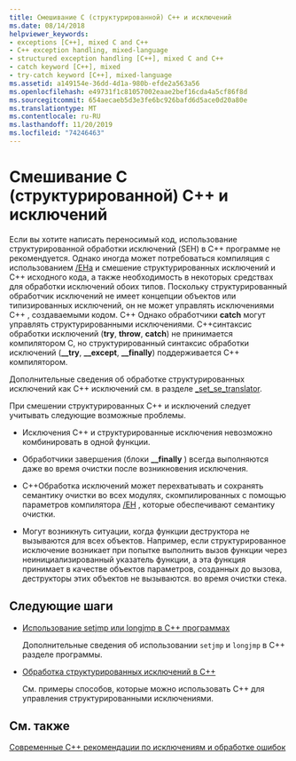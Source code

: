 ```yaml
---
title: Смешивание C (структурированной) C++ и исключений
ms.date: 08/14/2018
helpviewer_keywords:
- exceptions [C++], mixed C and C++
- C++ exception handling, mixed-language
- structured exception handling [C++], mixed C and C++
- catch keyword [C++], mixed
- try-catch keyword [C++], mixed-language
ms.assetid: a149154e-36dd-4d1a-980b-efde2a563a56
ms.openlocfilehash: e49731f1c81057002eaae2bef16cda4a5cf86f8d
ms.sourcegitcommit: 654aecaeb5d3e3fe6bc926bafd6d5ace0d20a80e
ms.translationtype: MT
ms.contentlocale: ru-RU
ms.lasthandoff: 11/20/2019
ms.locfileid: "74246463"
---
```

# <a name="mixing-c-structured-and-c-exceptions"></a>Смешивание C (структурированной) C++ и исключений

Если вы хотите написать переносимый код, использование структурированной обработки исключений (SEH) в C++ программе не рекомендуется. Однако иногда может потребоваться компиляция с использованием [/EHa](../build/reference/eh-exception-handling-model.md) и смешение структурированных исключений и C++ исходного кода, а также необходимость в некоторых средствах для обработки исключений обоих типов. Поскольку структурированный обработчик исключений не имеет концепции объектов или типизированных исключений, он не может управлять исключениями C++ , создаваемыми кодом. C++ Однако обработчики **catch** могут управлять структурированными исключениями. C++синтаксис обработки исключений (**try**, **throw**, **catch**) не принимается компилятором C, но структурированный синтаксис обработки исключений (**__try**, **__except**, **__finally**) поддерживается C++ компилятором.

Дополнительные сведения об обработке структурированных исключений как C++ исключений см. в разделе [_set_se_translator](../c-runtime-library/reference/set-se-translator.md).

При смешении структурированных C++ и исключений следует учитывать следующие возможные проблемы.

- Исключения С++ и структурированные исключения невозможно комбинировать в одной функции.

- Обработчики завершения (блоки **__finally** ) всегда выполняются даже во время очистки после возникновения исключения.

- C++Обработка исключений может перехватывать и сохранять семантику очистки во всех модулях, скомпилированных с помощью параметров компилятора [/EH](../build/reference/eh-exception-handling-model.md) , которые обеспечивают семантику очистки.

- Могут возникнуть ситуации, когда функции деструктора не вызываются для всех объектов. Например, если структурированное исключение возникает при попытке выполнить вызов функции через неинициализированный указатель функции, а эта функция принимает в качестве объектов параметров, созданных до вызова, деструкторы этих объектов не вызываются. во время очистки стека.

## <a name="next-steps"></a>Следующие шаги

- [Использование setjmp или longjmp в C++ программах](../cpp/using-setjmp-longjmp.md)

  Дополнительные сведения об использовании `setjmp` и `longjmp` в C++ разделе программы.

- [Обработка структурированных исключений в C++](../cpp/exception-handling-differences.md)

  См. примеры способов, которые можно использовать C++ для управления структурированными исключениями.

## <a name="see-also"></a>См. также

[Современные C++ рекомендации по исключениям и обработке ошибок](../cpp/errors-and-exception-handling-modern-cpp.md)
